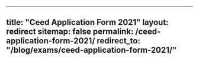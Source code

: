 
---
title: "Ceed Application Form 2021"
layout: redirect
sitemap: false
permalink: /ceed-application-form-2021/
redirect_to:  "/blog/exams/ceed-application-form-2021/"
---
